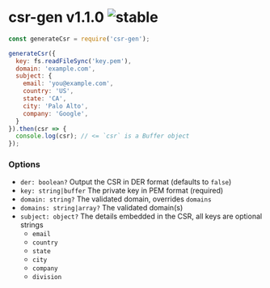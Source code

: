 
# csr-gen v1.1.0 ![stable](https://img.shields.io/badge/stability-stable-4EBA0F.svg?style=flat)

```js
const generateCsr = require('csr-gen');

generateCsr({
  key: fs.readFileSync('key.pem'),
  domain: 'example.com',
  subject: {
    email: 'you@example.com',
    country: 'US',
    state: 'CA',
    city: 'Palo Alto',
    company: 'Google',
  }
}).then(csr => {
  console.log(csr); // <= `csr` is a Buffer object
});
```

### Options

- `der: boolean?` Output the CSR in DER format (defaults to `false`)
- `key: string|buffer` The private key in PEM format (required)
- `domain: string?` The validated domain, overrides `domains`
- `domains: string|array?` The validated domain(s)
- `subject: object?` The details embedded in the CSR, all keys are optional strings
  - `email`
  - `country`
  - `state`
  - `city`
  - `company`
  - `division`
